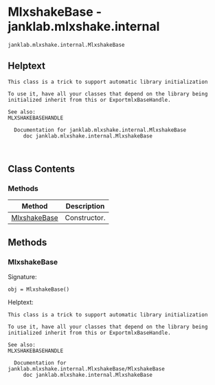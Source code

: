 # MlxshakeBase - janklab.mlxshake.internal

```text
janklab.mlxshake.internal.MlxshakeBase
```

## Helptext

```text
This class is a trick to support automatic library initialization

To use it, have all your classes that depend on the library being
initialized inherit from this or ExportmlxBaseHandle.

See also:
MLXSHAKEBASEHANDLE

  Documentation for janklab.mlxshake.internal.MlxshakeBase
     doc janklab.mlxshake.internal.MlxshakeBase



```

## Class Contents

### Methods

| Method | Description |
| -------- | ----------- |
| [MlxshakeBase](#janklab.mlxshake.internal.MlxshakeBase.MlxshakeBase) | Constructor. |

## Methods

<a name="janklab.mlxshake.internal.MlxshakeBase.MlxshakeBase"></a>
### MlxshakeBase

Signature:
```
obj = MlxshakeBase()
```

Helptext:

```text
This class is a trick to support automatic library initialization

To use it, have all your classes that depend on the library being
initialized inherit from this or ExportmlxBaseHandle.

See also:
MLXSHAKEBASEHANDLE

  Documentation for janklab.mlxshake.internal.MlxshakeBase/MlxshakeBase
     doc janklab.mlxshake.internal.MlxshakeBase


```



